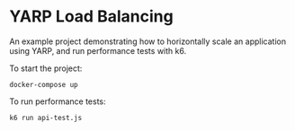 # YARP Load Balancing

An example project demonstrating how to horizontally scale an application using YARP, and run performance tests with k6.

To start the project:

```
docker-compose up
```

To run performance tests:

```
k6 run api-test.js
```
